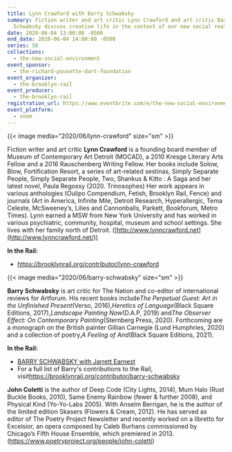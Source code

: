 ```yaml
---
title: Lynn Crawford with Barry Schwabsky
summary: Fiction writer and art critic Lynn Crawford and art critic Barry
  Schwabsky discuss creative life in the context of our new social reality.
date: 2020-06-04 13:00:00 -0500
end_date: 2020-06-04 14:00:00 -0500
series: 58
collections:
  - the-new-social-environment
event_sponsor:
  - the-richard-pousette-dart-foundation
event_organizer:
  - the-brooklyn-rail
event_producer:
  - the-brooklyn-rail
registration_url: https://www.eventbrite.com/e/the-new-social-environment-58-lynn-crawford-tickets-106823834966
event_platform:
  - zoom
---
```


{{< image media="2020/06/lynn-crawford" size="sm" >}}

Fiction writer and art critic **Lynn Crawford** is a founding board member of Museum of Contemporary Art Detroit (MOCAD), a 2010 Kresge Literary Arts Fellow and a 2016 Rauschenberg Writing Fellow. Her books include Solow, Blow, Fortification Resort, a series of art-related sestinas, Simply Separate People, Simply Separate People, Two, Shankus & Kitto : A Saga and her latest novel, Paula Regossy (2020. Trinosophes) Her work appears in various anthologies (Oulipo Compendium, Fetish, Brooklyn Rail, Fence) and journals (Art in America, Infinite Mile, Detroit Research, Hyperallergic, Tema Celeste, McSweeney’s, Lilies and Cannonballs, Parkett, Bookforum, Metro Times). Lynn earned a MSW from New York University and has worked in various psychiatric, community, hospital, museum and school settings. She lives with her family north of Detroit. ([http://www.lynncrawford.net](http://www.lynncrawford.net/))

**In the Rail:**

* <https://brooklynrail.org/contributor/lynn-crawford>


{{< image media="2020/06/barry-schwabsky" size="sm" >}}

**Barry Schwabsky** is art critic for The Nation and co-editor of international reviews for Artforum. His recent books include*The Perpetual Guest: Art in the Unfinished Present*(Verso, 2016),*Heretics of Language*(Black Square Editions, 2017),*Landscape Painting Now*(D.A.P, 2019) and*The Observer Effect: On Contemporary Painting*(Sternberg Press, 2020). Forthcoming are a monograph on the British painter Gillian Carnegie (Lund Humphries, 2020) and a collection of poetry,*A Feeling of And*(Black Square Editions, 2021).

**In the Rail:**[](https://brooklynrail.org/contributor/barry-schwabsky)

* [BARRY SCHWABSKY with Jarrett Earnest](https://brooklynrail.org/2017/04/art/Barry-Schwabsky-with-Jarrett-Earnest)
* For a full list of Barry's contributions to the Rail, visit<https://brooklynrail.org/contributor/barry-schwabsky>

**John Coletti** is the author of Deep Code (City Lights, 2014), Mum Halo (Rust Buckle Books, 2010), Same Enemy Rainbow (fewer & further 2008), and Physical Kind (Yo-Yo-Labs 2005). With Anselm Berrigan, he is the author of the limited edition Skasers (Flowers & Cream, 2012). He has served as editor of The Poetry Project Newsletter and recently worked on a libretto for Excelsior, an opera composed by Caleb Burhans commissioned by Chicago’s Fifth House Ensemble, which premiered in 2013. (<https://www.poetryproject.org/people/john-coletti>)
